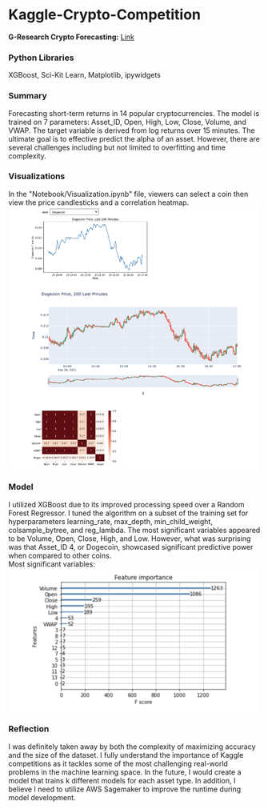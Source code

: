 # Kaggle-Crypto-Competition
<strong>G-Research Crypto Forecasting:</strong> [Link](https://www.kaggle.com/c/g-research-crypto-forecasting/overview)

### Python Libraries
XGBoost, Sci-Kit Learn, Matplotlib, ipywidgets

### Summary
Forecasting short-term returns in 14 popular cryptocurrencies. The model is trained on 7 parameters: Asset_ID, Open, High, Low, Close, Volume, and VWAP. The target variable is derived from log returns over 15 minutes. The ultimate goal is to effective predict the alpha of an asset. However, there are several challenges including but not limited to overfitting and time complexity.

### Visualizations
In the "Notebook/Visualization.ipynb" file, viewers can select a coin then view the price candlesticks and a correlation heatmap.
<br>
<img src="Images/visualizations.png" alt="viz" width="500" />

### Model
I utilized XGBoost due to its improved processing speed over a Random Forest Regressor. I tuned the algorithm on a subset of the training set for hyperparameters learning_rate, max_depth, min_child_weight, colsample_bytree, and reg_lambda. The most significant variables appeared to be Volume, Open, Close, High, and Low. However, what was surprising was that Asset_ID 4, or Dogecoin, showcased significant predictive power when compared to other coins.
<br>
Most significant variables:
<br>
<img src="Images/XGBoost_var_significance.png" alt="results" width="500" />

### Reflection
I was definitely taken away by both the complexity of maximizing accuracy and the size of the dataset. I fully understand the importance of Kaggle competitions as it tackles some of the most challenging real-world problems in the machine learning space. In the future, I would create a model that trains k different models for each asset type. In addition, I believe I need to utilize AWS Sagemaker to improve the runtime during model development.
